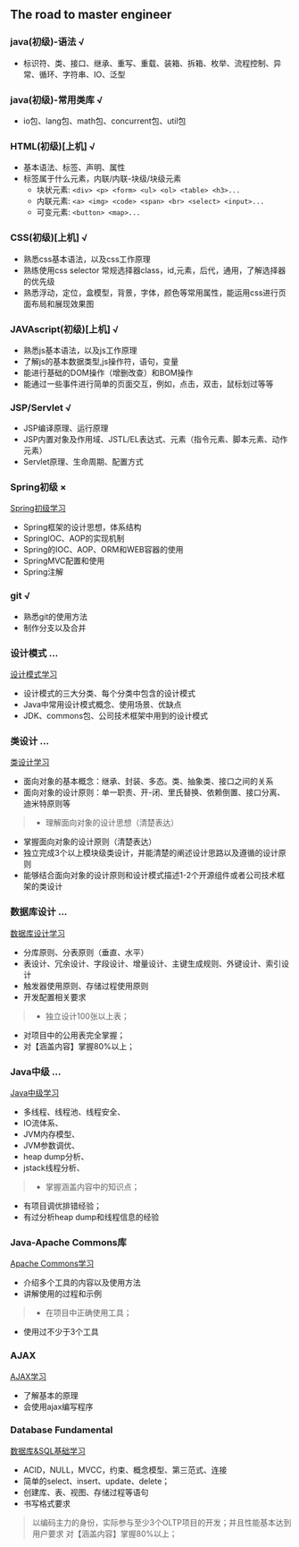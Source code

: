 ## The road to master engineer

### java(初级)-语法 √

- 标识符、类、接口、继承、重写、重载、装箱、拆箱、枚举、流程控制、异常、循环、字符串、IO、泛型

### java(初级)-常用类库 √

- io包、lang包、math包、concurrent包、util包

### HTML(初级)[上机] √

- 基本语法、标签、声明、属性
- 标签属于什么元素，内联/内联-块级/块级元素
    - 块状元素: `<div> <p> <form> <ul> <ol> <table> <h3>...`
    - 内联元素: `<a> <img> <code> <span> <br> <select> <input>...`
    - 可变元素: `<button> <map>...`

### CSS(初级)[上机] √

- 熟悉css基本语法，以及css工作原理
- 熟练使用css selector 常规选择器class，id,元素，后代，通用，了解选择器的优先级
- 熟悉浮动，定位，盒模型，背景，字体，颜色等常用属性，能运用css进行页面布局和展现效果图

### JAVAscript(初级)[上机] √

- 熟悉js基本语法，以及js工作原理
- 了解js的基本数据类型,js操作符，语句，变量
- 能进行基础的DOM操作（增删改查）和BOM操作
- 能通过一些事件进行简单的页面交互，例如，点击，双击，鼠标划过等等

### JSP/Servlet √

- JSP编译原理、运行原理
- JSP内置对象及作用域、JSTL/EL表达式、元素（指令元素、脚本元素、动作元素）
- Servlet原理、生命周期、配置方式

### Spring初级 ×

[Spring初级学习](https://github.com/FengMengZhao/ToHyMaster/tree/master/spring-fundamental)

- Spring框架的设计思想，体系结构
- SpringIOC、AOP的实现机制
- Spring的IOC、AOP、ORM和WEB容器的使用
- SpringMVC配置和使用
- Spring注解

### git √ 

- 熟悉git的使用方法
- 制作分支以及合并

### 设计模式 ...

[设计模式学习](https://fmzhao.github.io/design-pattern/)

- 设计模式的三大分类、每个分类中包含的设计模式
- Java中常用设计模式概念、使用场景、优缺点
- JDK、commons包、公司技术框架中用到的设计模式

### 类设计 ...

[类设计学习](https://github.com/FengMengZhao/ToHyMaster/tree/master/class-design)

- 面向对象的基本概念：继承、封装、多态。类、抽象类、接口之间的关系
- 面向对象的设计原则：单一职责、开-闭、里氏替换、依赖倒置、接口分离、迪米特原则等

> - 理解面向对象的设计思想（清楚表达）
- 掌握面向对象的设计原则（清楚表达）
- 独立完成3个以上模块级类设计，并能清楚的阐述设计思路以及遵循的设计原则
- 能够结合面向对象的设计原则和设计模式描述1-2个开源组件或者公司技术框架的类设计

### 数据库设计 ...

[数据库设计学习](https://github.com/FengMengZhao/ToHyMaster/tree/master/database-design)

- 分库原则、分表原则（垂直、水平）
- 表设计、冗余设计、字段设计、增量设计、主键生成规则、外键设计、索引设计
- 触发器使用原则、存储过程使用原则
- 开发配置相关要求

> - 独立设计100张以上表；
- 对项目中的公用表完全掌握；
- 对【涵盖内容】掌握80%以上；

### Java中级 ...

[Java中级学习](https://github.com/FengMengZhao/ToHyMaster/tree/master/java-intermediate)

- 多线程、线程池、线程安全、
- IO流体系、
- JVM内存模型、
- JVM参数调优、
- heap dump分析、
- jstack线程分析、

> - 掌握涵盖内容中的知识点；
- 有项目调优排错经验；
- 有过分析heap dump和线程信息的经验

### Java-Apache Commons库

[Apache Commons学习](https://github.com/FengMengZhao/ToHyMaster/tree/master/apache-commons)

- 介绍多个工具的内容以及使用方法
- 讲解使用的过程和示例

> - 在项目中正确使用工具；
- 使用过不少于3个工具

### AJAX

[AJAX学习](https://github.com/FengMengZhao/ToHyMaster/tree/master/ajax)

- 了解基本的原理
- 会使用ajax编写程序

### Database Fundamental

[数据库&SQL基础学习](https://github.com/FengMengZhao/ToHyMaster/tree/master/database-fundamental)

- ACID，NULL，MVCC，约束、概念模型、第三范式、连接
- 简单的select、insert、update、delete；
- 创建库、表、视图、存储过程等语句
- 书写格式要求

> 以编码主力的身份，实际参与至少3个OLTP项目的开发；并且性能基本达到用户要求
对【涵盖内容】掌握80%以上；
